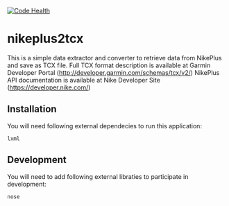[![Code Health](https://landscape.io/github/vestel/nikeplus2tcx/master/landscape.png)](https://landscape.io/github/vestel/nikeplus2tcx/master)


nikeplus2tcx
============

This is a simple data extractor and converter to retrieve data from NikePlus and save as TCX file.
Full TCX format description is available at Garmin Developer Portal (http://developer.garmin.com/schemas/tcx/v2/)
NikePlus API documentation is available at Nike Developer Site (https://developer.nike.com/)


Installation
------------

You will need following external dependecies to run this application:

    lxml


Development
-----------

You will need to add following external libraties to participate in development:

    nose

